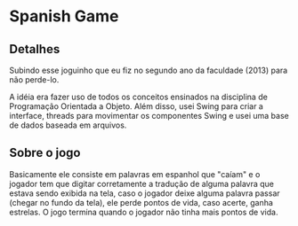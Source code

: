 # Spanish Game

## Detalhes

Subindo esse joguinho que eu fiz no segundo ano da faculdade (2013) para não perde-lo.

A idéia era fazer uso de todos os conceitos ensinados na disciplina de Programação Orientada a Objeto. Além disso, usei Swing para criar a interface, threads para movimentar os componentes Swing e usei uma base de dados baseada em arquivos. 

## Sobre o jogo

Basicamente ele consiste em palavras em espanhol que "caíam" e o jogador tem que digitar corretamente a tradução de alguma palavra que estava sendo exibida na tela, caso o jogador deixe alguma palavra passar (chegar no fundo da tela), ele perde pontos de vida, caso acerte, ganha estrelas. O jogo termina quando o jogador não tinha mais pontos de vida.
